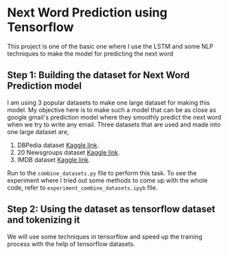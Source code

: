 # Next Word Prediction using Tensorflow

This project is one of the basic one where I use the LSTM and some NLP techniques to make the model for predicting the next word

## Step 1: Building the dataset for Next Word Prediction model
I am using 3 popular datasets to make one large dataset for making this model. My objective here is to make such a model that can be as close as google gmail's prediction model where they smoothly predict the next word when we try to write any email.
Three datasets that are used and made into one large dataset are,
1. DBPedia dataset [Kaggle link](https://www.kaggle.com/datasets/danofer/dbpedia-classes).
2. 20 Newsgroups dataset [Kaggle link](https://www.kaggle.com/datasets/crawford/20-newsgroups?select=talk.politics.misc.txt).
3. IMDB dataset [Kaggle link](https://www.kaggle.com/datasets/lakshmi25npathi/imdb-dataset-of-50k-movie-reviews).

Run to the `combine_datasets.py` file to perform this task. To see the experiment where I tried out some methods to come up with the whole code, refer to `experiment_combine_datasets.ipyb` file.

## Step 2: Using the dataset as tensorflow dataset and tokenizing it
We will use some techniques in tensorflow and speed up the training process with the help of tensorflow datasets.
